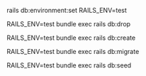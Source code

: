 rails db:environment:set RAILS_ENV=test

RAILS_ENV=test bundle exec rails db:drop

RAILS_ENV=test bundle exec rails db:create

RAILS_ENV=test bundle exec rails db:migrate

RAILS_ENV=test bundle exec rails db:seed